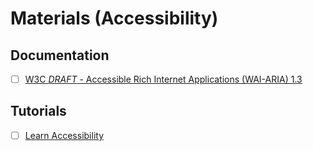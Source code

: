 # Materials (Accessibility)

## Documentation

- [ ] [W3C *DRAFT* - Accessible Rich Internet Applications (WAI-ARIA) 1.3](https://w3c.github.io/aria/)

## Tutorials

- [ ] [Learn Accessibility](https://web.dev/learn/accessibility)
